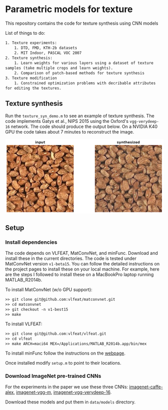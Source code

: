 # Parametric models for texture
 
This repository contains the code for texture synthesis using CNN models


List of things to do:

	1. Texture experiments:
		1. DTD, FMD, KTH-2b datasets
		2. MIT Indoor, PASCAL VOC 2007
	2. Texture synthesis:
	 	1. Learn weights for various layers using a dataset of texture samples (take multiple crops and learn weights).
	 	2. Comparison of patch-based methods for texture synthesis
	3. Texture modification
		1. Constrained optimization problems with decribable attributes for editing the textures.

## Texture synthesis

Run the `texture_syn_demo.m` to see an example of texture synthesis. The code implements Gatys et al., NIPS 2015 using the Oxford's `vgg-verydeep-16` network. The code should produce the output below. On a NVIDIA K40 GPU the code takes about 7 minutes to reconstruct the image.

![Output of the demo](demo-output.png)


## Setup

### Install dependencies

The code depends on VLFEAT, MatConvNet, and minFunc. Download and install these in the current directories. The code is tested under MatConvNet version `v1-beta15`. You can follow the detailed instructions on the project pages to install these on your local machine. For example, here are the steps I followed to install these on a MacBookPro laptop running MATLAB_R2014b. 

To install MatConvNet (w/o GPU support):

	>> git clone git@github.com:vlfeat/matconvnet.git
	>> cd matconvnet
	>> git checkout -n v1-best15
	>> make

To install VLFEAT:

	>> git clone git@github.com:vlfeat/vlfeat.git
	>> cd vlfeat
	>> make ARCH=maci64 MEX=/Applications/MATLAB_R2014b.app/bin/mex
	
To install minFunc follow the instructions on the [webpage](https://www.cs.ubc.ca/~schmidtm/Software/minFunc.html).

Once installed modify `setup.m` to point to their locations.

### Download ImageNet pre-trained CNNs

For the experiments in the paper we use these three CNNs: [imagenet-caffe-alex](http://www.vlfeat.org/matconvnet/models/imagenet-caffe-alex.mat), [imagenet-vgg-m](http://www.vlfeat.org/matconvnet/models/imagenet-vgg-m.mat), [imagenet-vgg-verydeep-16](http://www.vlfeat.org/matconvnet/models/imagenet-vgg-verydeep-16.mat).

Download these models and put them in `data/models` directory.


